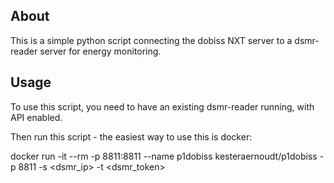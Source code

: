 ## About

This is a simple python script connecting the dobiss NXT server to a dsmr-reader server for energy monitoring.

## Usage

To use this script, you need to have an existing dsmr-reader running, with API enabled.

Then run this script - the easiest way to use this is docker:

docker run -it --rm -p 8811:8811 --name p1dobiss kesteraernoudt/p1dobiss -p 8811 -s <dsmr_ip> -t <dsmr_token>


